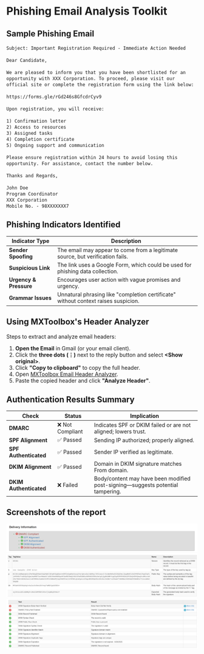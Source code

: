 # Phishing Email Analysis Toolkit

## Sample Phishing Email

```
Subject: Important Registration Required - Immediate Action Needed

Dear Candidate,

We are pleased to inform you that you have been shortlisted for an opportunity with XXX Corporation. To proceed, please visit our official site or complete the registration form using the link below:

https://forms.gle/rGd246s8GfcdrCyv9

Upon registration, you will receive:

1) Confirmation letter
2) Access to resources
3) Assigned tasks
4) Completion certificate
5) Ongoing support and communication

Please ensure registration within 24 hours to avoid losing this opportunity. For assistance, contact the number below.

Thanks and Regards,

John Doe
Program Coordinator
XXX Corporation
Mobile No. - 98XXXXXXX7
```

## Phishing Indicators Identified

| Indicator Type         | Description                                                                        |
| ---------------------- | ---------------------------------------------------------------------------------- |
| **Sender Spoofing**    | The email may appear to come from a legitimate source, but verification fails.     |
| **Suspicious Link**    | The link uses a Google Form, which could be used for phishing data collection.     |
| **Urgency & Pressure** | Encourages user action with vague promises and urgency.                            |
| **Grammar Issues**     | Unnatural phrasing like "completion certificate" without context raises suspicion. |

## Using MXToolbox's Header Analyzer

Steps to extract and analyze email headers:

1. **Open the Email** in Gmail (or your email client).
2. Click the **three dots (⋮)** next to the reply button and select **\<Show original\>**.
3. Click **"Copy to clipboard"** to copy the full header.
4. Open [MXToolbox Email Header Analyzer](https://mxtoolbox.com/EmailHeaders.aspx).
5. Paste the copied header and click **"Analyze Header"**.

## Authentication Results Summary

| Check                  | Status          | Implication                                                                    |
| ---------------------- | --------------- | ------------------------------------------------------------------------------ |
| **DMARC**              | ❌ Not Compliant | Indicates SPF or DKIM failed or are not aligned; lowers trust.                 |
| **SPF Alignment**      | ✅ Passed        | Sending IP authorized; properly aligned.                                       |
| **SPF Authenticated**  | ✅ Passed        | Sender IP verified as legitimate.                                              |
| **DKIM Alignment**     | ✅ Passed        | Domain in DKIM signature matches From domain.                                  |
| **DKIM Authenticated** | ❌ Failed        | Body/content may have been modified post-signing—suggests potential tampering. |

## Screenshots of the report

![MXToolbox Header Analysis Output](./Delivery%20Information.png)
![MXToolbox Header Analysis Output](./DKIM%20signature.png)
![MXToolbox Header Analysis Output](./Test%20Results.png)
